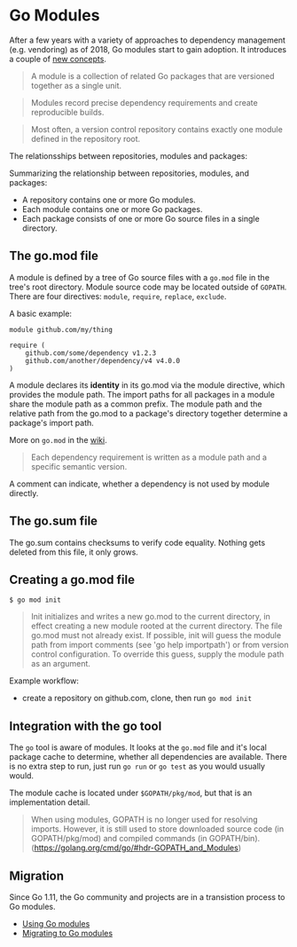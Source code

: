 # Go Modules

After a few years with a variety of approaches to dependency management (e.g.
vendoring) as of 2018, Go modules start to gain adoption. It introduces a couple
of [new concepts](https://github.com/golang/go/wiki/Modules#new-concepts).

> A module is a collection of related Go packages that are versioned together as
> a single unit.

> Modules record precise dependency requirements and create reproducible builds.

> Most often, a version control repository contains exactly one module defined
in the repository root.

The relationsships between repositories, modules and packages:

Summarizing the relationship between repositories, modules, and packages:

* A repository contains one or more Go modules.
* Each module contains one or more Go packages.
* Each package consists of one or more Go source files in a single directory.

## The go.mod file

A module is defined by a tree of Go source files with a `go.mod` file in the
tree's root directory. Module source code may be located outside of `GOPATH`.
There are four directives: `module`, `require`, `replace`, `exclude`.

A basic example:

```
module github.com/my/thing

require (
    github.com/some/dependency v1.2.3
    github.com/another/dependency/v4 v4.0.0
)
```

A module declares its **identity** in its go.mod via the module directive, which
provides the module path. The import paths for all packages in a module share
the module path as a common prefix. The module path and the relative path from
the go.mod to a package's directory together determine a package's import path.

More on `go.mod` in the [wiki](https://github.com/golang/go/wiki/Modules#gomod).

> Each dependency requirement is written as a module path and a specific
> semantic version.

A comment can indicate, whether a dependency is not used by module directly.

## The go.sum file

The go.sum contains checksums to verify code equality. Nothing gets deleted from
this file, it only grows.

## Creating a go.mod file

```
$ go mod init
```

> Init initializes and writes a new go.mod to the current directory, in effect
creating a new module rooted at the current directory. The file go.mod must not
already exist. If possible, init will guess the module path from import comments
(see 'go help importpath') or from version control configuration. To override
this guess, supply the module path as an argument.

Example workflow:

* create a repository on github.com, clone, then run `go mod init`

## Integration with the go tool

The `go` tool is aware of modules. It looks at the `go.mod` file and it's local
package cache to determine, whether all dependencies are available. There is no
extra step to run, just run `go run` or `go test` as you would usually would.

The module cache is located under `$GOPATH/pkg/mod`, but that is an
implementation detail.


> When using modules, GOPATH is no longer used for resolving imports. However,
> it is still used to store downloaded source code (in GOPATH/pkg/mod) and
> compiled commands (in GOPATH/bin). (https://golang.org/cmd/go/#hdr-GOPATH_and_Modules)

## Migration

Since Go 1.11, the Go community and projects are in a transistion process to Go modules.

* [Using Go modules](https://blog.golang.org/using-go-modules)
* [Migrating to Go modules](https://blog.golang.org/migrating-to-go-modules)